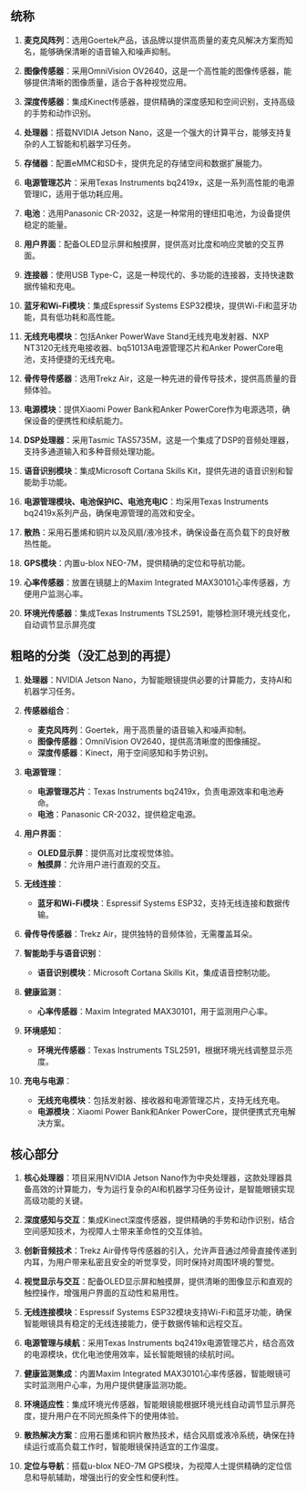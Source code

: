 ## 统称
1.  **麦克风阵列**：选用Goertek产品，该品牌以提供高质量的麦克风解决方案而知名，能够确保清晰的语音输入和噪声抑制。
    
2.  **图像传感器**：采用OmniVision OV2640，这是一个高性能的图像传感器，能够提供清晰的图像质量，适合于各种视觉应用。
    
3.  **深度传感器**：集成Kinect传感器，提供精确的深度感知和空间识别，支持高级的手势和动作识别。
    
4.  **处理器**：搭载NVIDIA Jetson Nano，这是一个强大的计算平台，能够支持复杂的人工智能和机器学习任务。
    
5.  **存储器**：配置eMMC和SD卡，提供充足的存储空间和数据扩展能力。
    
6.  **电源管理芯片**：采用Texas Instruments bq2419x，这是一系列高性能的电源管理IC，适用于低功耗应用。
    
7.  **电池**：选用Panasonic CR-2032，这是一种常用的锂纽扣电池，为设备提供稳定的能量。
    
8.  **用户界面**：配备OLED显示屏和触摸屏，提供高对比度和响应灵敏的交互界面。
    
9.  **连接器**：使用USB Type-C，这是一种现代的、多功能的连接器，支持快速数据传输和充电。
    
10.  **蓝牙和Wi-Fi模块**：集成Espressif Systems ESP32模块，提供Wi-Fi和蓝牙功能，具有低功耗和高性能。
    
11.  **无线充电模块**：包括Anker PowerWave Stand无线充电发射器、NXP NT3120无线充电接收器、bq51013A电源管理芯片和Anker PowerCore电池，支持便捷的无线充电。
    
12.  **骨传导传感器**：选用Trekz Air，这是一种先进的骨传导技术，提供高质量的音频体验。
    
13.  **电源模块**：提供Xiaomi Power Bank和Anker PowerCore作为电源选项，确保设备的便携性和续航能力。
    
14.  **DSP处理器**：采用Tasmic TAS5735M，这是一个集成了DSP的音频处理器，支持多通道输入和多种音频处理功能。
    
15.  **语音识别模块**：集成Microsoft Cortana Skills Kit，提供先进的语音识别和智能助手功能。
    
16.  **电源管理模块、电池保护IC、电池充电IC**：均采用Texas Instruments bq2419x系列产品，确保电源管理的高效和安全。
    
17.  **散热**：采用石墨烯和铜片以及风扇/液冷技术，确保设备在高负载下的良好散热性能。
    
18.  **GPS模块**：内置u-blox NEO-7M，提供精确的定位和导航功能。
    
19.  **心率传感器**：放置在镜腿上的Maxim Integrated MAX30101心率传感器，方便用户监测心率。
    
20.  **环境光传感器**：集成Texas Instruments TSL2591，能够检测环境光线变化，自动调节显示屏亮度



## 粗略的分类（没汇总到的再提）
1.  **处理器**：NVIDIA Jetson Nano，为智能眼镜提供必要的计算能力，支持AI和机器学习任务。
    
2.  **传感器组合**：
    
    -   **麦克风阵列**：Goertek，用于高质量的语音输入和噪声抑制。
    -   **图像传感器**：OmniVision OV2640，提供高清晰度的图像捕捉。
    -   **深度传感器**：Kinect，用于空间感知和手势识别。
3.  **电源管理**：
    
    -   **电源管理芯片**：Texas Instruments bq2419x，负责电源效率和电池寿命。
    -   **电池**：Panasonic CR-2032，提供稳定电源。
4.  **用户界面**：
    
    -   **OLED显示屏**：提供高对比度视觉体验。
    -   **触摸屏**：允许用户进行直观的交互。
5.  **无线连接**：
    
    -   **蓝牙和Wi-Fi模块**：Espressif Systems ESP32，支持无线连接和数据传输。
6.  **骨传导传感器**：Trekz Air，提供独特的音频体验，无需覆盖耳朵。
    
7.  **智能助手与语音识别**：
    
    -   **语音识别模块**：Microsoft Cortana Skills Kit，集成语音控制功能。
8.  **健康监测**：
    
    -   **心率传感器**：Maxim Integrated MAX30101，用于监测用户心率。
9.  **环境感知**：
    
    -   **环境光传感器**：Texas Instruments TSL2591，根据环境光线调整显示亮度。
10.  **充电与电源**：
    
       -   **无线充电模块**：包括发射器、接收器和电源管理芯片，支持无线充电。
       -   **电源模块**：Xiaomi Power Bank和Anker PowerCore，提供便携式充电解决方案。

## 核心部分
1. **核心处理器**：项目采用NVIDIA Jetson Nano作为中央处理器，这款处理器具备高效的计算能力，专为运行复杂的AI和机器学习任务设计，是智能眼镜实现高级功能的关键。

2. **深度感知与交互**：集成Kinect深度传感器，提供精确的手势和动作识别，结合空间感知技术，为视障人士带来革命性的交互体验。

3. **创新音频技术**：Trekz Air骨传导传感器的引入，允许声音通过颅骨直接传递到内耳，为用户带来私密且安全的听觉享受，同时保持对周围环境的警觉。

4. **视觉显示与交互**：配备OLED显示屏和触摸屏，提供清晰的图像显示和直观的触控操作，增强用户界面的互动性和易用性。

5. **无线连接模块**：Espressif Systems ESP32模块支持Wi-Fi和蓝牙功能，确保智能眼镜具有稳定的无线连接能力，便于数据传输和远程交互。

6. **电源管理与续航**：采用Texas Instruments bq2419x电源管理芯片，结合高效的电源模块，优化电池使用效率，延长智能眼镜的续航时间。

7. **健康监测集成**：内置Maxim Integrated MAX30101心率传感器，智能眼镜可实时监测用户心率，为用户提供健康监测功能。

8. **环境适应性**：集成环境光传感器，智能眼镜能根据环境光线自动调节显示屏亮度，提升用户在不同光照条件下的使用体验。

9. **散热解决方案**：应用石墨烯和铜片散热技术，结合风扇或液冷系统，确保在持续运行或高负载工作时，智能眼镜保持适宜的工作温度。

10. **定位与导航**：搭载u-blox NEO-7M GPS模块，为视障人士提供精确的定位信息和导航辅助，增强出行的安全性和便利性。
<!--stackedit_data:
eyJoaXN0b3J5IjpbLTQ4MDgwODIzOV19
-->